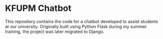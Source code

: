 # KFUPM Chatbot

This repository contains the code for a chatbot developed to assist students at our university. Originally built using Python Flask during my summer training, the project was later migrated to Django.
